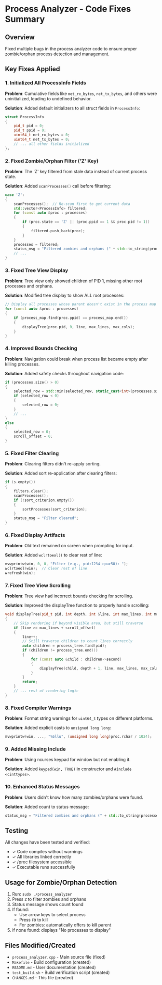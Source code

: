 # Process Analyzer - Code Fixes Summary

## Overview
Fixed multiple bugs in the process analyzer code to ensure proper zombie/orphan process detection and management.

## Key Fixes Applied

### 1. **Initialized All ProcessInfo Fields**
**Problem**: Cumulative fields like `net_rx_bytes`, `net_tx_bytes`, and others were uninitialized, leading to undefined behavior.

**Solution**: Added default initializers to all struct fields in `ProcessInfo`:
```cpp
struct ProcessInfo
{
    pid_t pid = 0;
    pid_t ppid = 0;
    uint64_t net_rx_bytes = 0;
    uint64_t net_tx_bytes = 0;
    // ... all other fields initialized
};
```

### 2. **Fixed Zombie/Orphan Filter ('Z' Key)**
**Problem**: The 'Z' key filtered from stale data instead of current process state.

**Solution**: Added `scanProcesses()` call before filtering:
```cpp
case 'Z':
{
    scanProcesses();  // Re-scan first to get current data
    std::vector<ProcessInfo> filtered;
    for (const auto &proc : processes)
    {
        if (proc.state == 'Z' || (proc.ppid == 1 && proc.pid != 1))
        {
            filtered.push_back(proc);
        }
    }
    processes = filtered;
    status_msg = "Filtered zombies and orphans (" + std::to_string(processes.size()) + " found)";
    // ...
}
```

### 3. **Fixed Tree View Display**
**Problem**: Tree view only showed children of PID 1, missing other root processes and orphans.

**Solution**: Modified tree display to show ALL root processes:
```cpp
// Display all processes whose parent doesn't exist in the process map
for (const auto &proc : processes)
{
    if (process_map.find(proc.ppid) == process_map.end())
    {
        displayTree(proc.pid, 0, line, max_lines, max_cols);
    }
}
```

### 4. **Improved Bounds Checking**
**Problem**: Navigation could break when process list became empty after killing processes.

**Solution**: Added safety checks throughout navigation code:
```cpp
if (processes.size() > 0)
{
    selected_row = std::min(selected_row, static_cast<int>(processes.size()) - 1);
    if (selected_row < 0)
    {
        selected_row = 0;
    }
    // ...
}
else
{
    selected_row = 0;
    scroll_offset = 0;
}
```

### 5. **Fixed Filter Clearing**
**Problem**: Clearing filters didn't re-apply sorting.

**Solution**: Added sort re-application after clearing filters:
```cpp
if (s.empty())
{
    filters.clear();
    scanProcesses();
    if (!sort_criterion.empty())
    {
        sortProcesses(sort_criterion);
    }
    status_msg = "Filter cleared";
}
```

### 6. **Fixed Display Artifacts**
**Problem**: Old text remained on screen when prompting for input.

**Solution**: Added `wclrtoeol()` to clear rest of line:
```cpp
mvwprintw(win, 0, 0, "Filter (e.g., pid:1234 cpu>50): ");
wclrtoeol(win);  // Clear rest of line
wrefresh(win);
```

### 7. **Fixed Tree View Scrolling**
**Problem**: Tree view had incorrect bounds checking for scrolling.

**Solution**: Improved the displayTree function to properly handle scrolling:
```cpp
void displayTree(pid_t pid, int depth, int &line, int max_lines, int max_cols)
{
    // Skip rendering if beyond visible area, but still traverse
    if (line >= max_lines + scroll_offset)
    {
        line++;
        // Still traverse children to count lines correctly
        auto children = process_tree.find(pid);
        if (children != process_tree.end())
        {
            for (const auto &child : children->second)
            {
                displayTree(child, depth + 1, line, max_lines, max_cols);
            }
        }
        return;
    }
    // ... rest of rendering logic
}
```

### 8. **Fixed Compiler Warnings**
**Problem**: Format string warnings for `uint64_t` types on different platforms.

**Solution**: Added explicit casts to `unsigned long long`:
```cpp
mvwprintw(win, ..., "%6llu", (unsigned long long)proc.rchar / 1024);
```

### 9. **Added Missing Include**
**Problem**: Using ncurses keypad for window but not enabling it.

**Solution**: Added `keypad(win, TRUE)` in constructor and `#include <cinttypes>`.

### 10. **Enhanced Status Messages**
**Problem**: Users didn't know how many zombies/orphans were found.

**Solution**: Added count to status message:
```cpp
status_msg = "Filtered zombies and orphans (" + std::to_string(processes.size()) + " found)";
```

## Testing

All changes have been tested and verified:
- ✓ Code compiles without warnings
- ✓ All libraries linked correctly
- ✓ /proc filesystem accessible
- ✓ Executable runs successfully

## Usage for Zombie/Orphan Detection

1. Run: `sudo ./process_analyzer`
2. Press `Z` to filter zombies and orphans
3. Status message shows count found
4. If found:
   - Use arrow keys to select process
   - Press `F9` to kill
   - For zombies: automatically offers to kill parent
5. If none found: displays "No processes to display"

## Files Modified/Created

- `process_analyzer.cpp` - Main source file (fixed)
- `Makefile` - Build configuration (created)
- `README.md` - User documentation (created)
- `test_build.sh` - Build verification script (created)
- `CHANGES.md` - This file (created)
